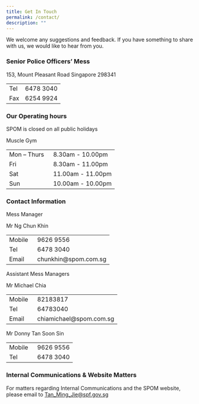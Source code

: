 ```yaml
---
title: Get In Touch
permalink: /contact/
description: ""
---
```

<style type="text/css">.bp-section-pagetitle {
        background: url(/files/Assets/images/contact-us-bg.jpg) no-repeat center center !important;
        background-size: auto;
        background-size: 100% !important;
        height: 338px !important;
    }
</style>
<div class="container">
		<div class="row justify-content-center contact-us-highlights-main">
				<div class="col-12 col-md-12 align-center text-center">
						<p class="mbr-section-subtitle align-center mbr-fonts-style pb-2 display-5">
								We welcome any suggestions and feedback. If you have something to share with us, we would like to hear from you.
						</p>
				</div>
		</div>
</div>
<div class="contact-middle-form">
		<div class="container">				
						<div class="row">								
								<div class="col-lg-12 col-md-12 align-center right-wrapper">
										<div class="spom-information-wrapper">
												<h3 class="info-title">Senior Police Officers’ Mess</h3>
												<p class="info-subtitle">153, Mount Pleasant Road Singapore 298341</p>
												<table class="spom-info-table">
														<tbody><tr>
																<td class="list-title">
																		Tel
																</td>
																<td class="list-detail">
																		6478 3040
																</td>
														</tr>
														<tr>
																<td class="list-title">
																		Fax
																</td>
																<td class="list-detail">
																		6254 9924
																</td>
														</tr>
												</tbody></table>
										</div>
										<div class="operating-hours">
												<h3 class="info-title">Our Operating hours</h3>
												<p class="info-subtitle-bold">SPOM is closed on all public holidays</p>
												<span class="info-subtitle-seconadry">Muscle Gym</span>
												<table class="operating-hours-table">
														<tbody><tr>
																<td class="list-title">
																		Mon – Thurs &nbsp;
																</td>
																<td>
																		8.30am - 10.00pm
																</td>
														</tr>
														<tr>
																<td class="list-title">
																		Fri &nbsp;
																</td>
																<td>
																		8.30am - 11.00pm
																</td>
														</tr>
														<tr>
																<td class="list-title">
																		Sat &nbsp;
																</td>
																<td>
																		11.00am - 11.00pm
																</td>
														</tr>
														<tr>
																<td class="list-title">
																		Sun &nbsp;
																</td>
																<td>
																		10.00am - 10.00pm
																</td>
														</tr>
												</tbody></table>
										</div>
								</div>
						</div>
		</div>
</div>
<div class="contact-information-bottom">
		<div class="container">
				<h3 class="info-title">Contact Information</h3>
				<div class="row contact-info-upper-block">
						<div class="col-xl-4 col-lg-5 contact-info-left">
								<p class="info-subtitle-seconadry">Mess Manager</p>
								<p class="info-subtitle">Mr Ng Chun Khin</p>
								<table class="spom-info-table">
										<tbody><tr>
												<td class="list-title">
														Mobile &nbsp;
												</td>
												<td class="list-detail">
														9626 9556
												</td>
										</tr>
										<tr>
												<td class="list-title">
														Tel &nbsp;
												</td>
												<td class="list-detail">
														6478 3040
												</td>
										</tr>
										<tr>
												<td class="list-title">
														Email &nbsp;
												</td>
												<td class="list-detail">
														chunkhin@spom.com.sg
												</td>
										</tr>
								</tbody></table>
						</div>
						<div class="col-xl-8 col-lg-7 contact-info-right">
								<p class="info-subtitle-seconadry">Assistant Mess Managers</p>
								<div class="info-wrapper">
										<div class="info-left">
												<p class="info-subtitle">Mr Michael Chia</p>
												<table class="spom-info-table">
														<tbody><tr>
																<td class="list-title">
																		Mobile &nbsp;
																</td>
																<td class="list-detail">
																		82183817
																</td>
														</tr>
														<tr>
																<td class="list-title">
																		Tel &nbsp;
																</td>
																<td class="list-detail">
																		64783040
																</td>
														</tr>
														<tr>
																<td class="list-title">
																		Email &nbsp;
																</td>
																<td class="list-detail">
																		chiamichael@spom.com.sg
																</td>
														</tr>
												</tbody></table>
										</div>
										<div class="info-right">
												<p class="info-subtitle">Mr Donny Tan Soon Sin</p>
												<table class="spom-info-table">
														<tbody><tr>
																<td class="list-title">
																		Mobile &nbsp;
																</td>
																<td class="list-detail">
																		9626 9556
																</td>
														</tr>
														<tr>
																<td class="list-title">
																		Tel &nbsp;
																</td>
																<td class="list-detail">
																		6478 3040
																</td>
														</tr>
												</tbody></table>
										</div>
								</div>
						</div>
				</div>
				<div class="row">
						<div class="col-lg-12">
								<h3 class="info-title">Internal Communications &amp; Website Matters</h3>
								<p class="info-para">For matters regarding Internal Communications and the SPOM website, please email to <a href="mailto:Tan_Ming_Jie@spf.gov.sg">Tan_Ming_Jie@spf.gov.sg</a></p>
						</div>
				</div>
		</div>
</div>
